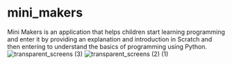# mini_makers

Mini Makers is an application that helps children start learning programming and enter it by providing an explanation and introduction in Scratch and then entering to understand the basics of programming using Python.
![transparent_screens (3)](https://github.com/user-attachments/assets/66136c62-5af4-44f6-aebc-5356d8d1c44c)
![transparent_screens (2) (1)](https://github.com/user-attachments/assets/30777a04-1738-4935-b5f5-2935f09131fa)
